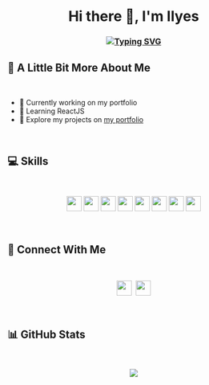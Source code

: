 # <div align="center"> Hi there 👋, I'm Ilyes
### <div align="center">[![Typing SVG](https://readme-typing-svg.demolab.com/?lines=Welcome+to+my+GitHub+profile+!;I'm+a+French+student+developer)](https://git.io/typing-svg)
## 💫 A Little Bit More About Me

<br>

- 🔭 Currently working on my portfolio
- 🌱 Learning ReactJS
- 🤖 Explore my projects on [my portfolio](https://portfolio-ilyes.vercel.app/)

<br>

## 💻 Skills

<br>
<p align="center">
  <img src="https://img.shields.io/badge/c%23-%23239120.svg?style=for-the-badge&logo=c-sharp&logoColor=white" height="30px" style="margin-bottom: 4px;">
  <img src="https://img.shields.io/badge/javascript-%23323330.svg?style=for-the-badge&logo=javascript&logoColor=%23F7DF1E" height="30px" style="margin-bottom: 4px;">
  <img src="https://img.shields.io/badge/typescript-%23007ACC.svg?style=for-the-badge&logo=typescript&logoColor=white" height="30px" style="margin-bottom: 4px;">
  <img src="https://img.shields.io/badge/php-%23777BB4.svg?style=for-the-badge&logo=php&logoColor=white" height="30px" style="margin-bottom: 4px;">
  <img src="https://img.shields.io/badge/html5-%23E34F26.svg?style=for-the-badge&logo=html5&logoColor=white" height="30px" style="margin-bottom: 4px;">
  <img src="https://img.shields.io/badge/css3-%231572B6.svg?style=for-the-badge&logo=css3&logoColor=white" height="30px" style="margin-bottom: 4px;">
  <img src="https://img.shields.io/badge/bootstrap-%23563D7C.svg?style=for-the-badge&logo=bootstrap&logoColor=white" height="30px" style="margin-bottom: 4px;">
  <img src="https://img.shields.io/badge/react-%2320232a.svg?style=for-the-badge&logo=react&logoColor=%2361DAFB" height="30px" style="margin-bottom: 4px;">
</p>
<br>

## 👥 Connect With Me

<br>
<p align="center">
  <a href="https://linkedin.com/in/ilyes-beirade"><img src="https://img.shields.io/badge/linkedin-%230077B5.svg?style=for-the-badge&logo=linkedin&logoColor=white" height="30px" target="_blank"></a>
  <a href="https://portfolio-ilyes.vercel.app"><img src="https://img.shields.io/badge/My%20Portfolio-black" height="30px" style="margin-left: 4px" target="_blank"></a>
</p>
<br>

## 📊 GitHub Stats

<br>
<p align="center">
  <img src="https://github-readme-stats.vercel.app/api?username=y28lyn&show_icons=true&theme=github_dark">
</p>
